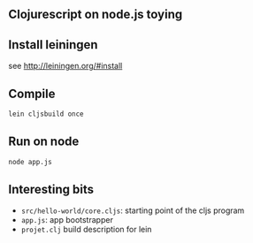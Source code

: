 Clojurescript on node.js toying
--------------------------------

Install leiningen
------------

see http://leiningen.org/#install

Compile
------

````bash
lein cljsbuild once
````

Run on node
-----------

````bash
node app.js
````

Interesting bits
---------------

* `src/hello-world/core.cljs`: starting point of the cljs program
* `app.js`: app bootstrapper
* `projet.clj` build description for lein
